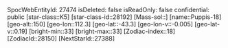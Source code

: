 ﻿---
location: [-43.3,112.3,150]
type: Station
tags:
- astro/Star

---
SpocWebEntityId: 27474
isDeleted: false
isReadOnly: false
confidential: public
[star-class::K5]
[star-class-id::28192]
[Mass-sol::]
[name::Puppis-18]
[geo-alt::150]
[geo-lon::112.3]
[geo-lat::-43.3]
[geo-lon-v::-0.005]
[geo-lat-v::0.19]
[bright-min::33]
[bright-max::33]
[Zodiac-index::18]
[ZodiacId::28150]
[NextStarId::27388]

